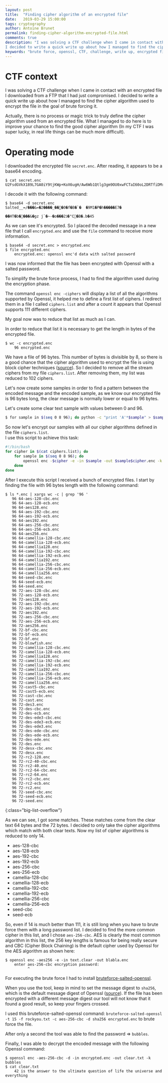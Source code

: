 ```yaml
---
layout: post
title:  "Finding cipher algorithm of an encrypted file"
date:   2019-03-29 15:00:00
tags: cryptography
author: Antoine Brunet
permalink: finding-cipher-algorithm-encrypted-file.html
comments: true
description: "I was solving a CTF challenge when I came in contact with an encrypted file I downloaded from a FTP that I had just compromised.
I decided to write a quick write up about how I managed to find the cipher algorithm used to encrypt the file in the goal of brute forcing it."
keywords: "brute force, openssl, CTF, challenge, write up, encrypted file, cryptography"
---
```


# CTF context

I was solving a CTF challenge when I came in contact with an encrypted file I downloaded from a FTP that I had just compromised.
I decided to write a quick write up about how I managed to find the cipher algorithm used to encrypt the file in the goal of brute forcing it.

Actually, there is no process or magic trick to truly define the cipher algorithm used from an encrypted file. What I managed to do here is to improve your chance to find the good cipher algorithm (In my CTF I was super lucky, in real life things can be much more difficult).

# Operating mode

I downloaded the encrypted file `secret.enc`. After reading, it appears to be a base64 encoding.

```
$ cat secret.enc
U2FsdGVkX189L7GA0iY9tjKWp+KoX6ugH/Aw6Wb1Qtlg3gm9OU0xwFCTaI60oL2DRTfiDMroSFTRYgD7Bor+8Ca/Z3ogamDQfi2RyZLOwLsy2oj7IkMZf7lCqS5izjQ1
```

I decode it with the following command:

```
$ base64 -d secret.enc
Salted__=/���&=�2����_���0�f�B�`�	�9M1�P�h�����E7�
                                                        ��HT�b����&�gz j`�~-�ɒ���2ڈ�"C�B�.b�45
```

As we can see it's encrypted. So I placed the decoded message in a new file that I call `encrypted.enc` and use the `file` command to receive more information.

```
$ base64 -d secret.enc > encrypted.enc
$ file encrypted.enc
    encrypted.enc: openssl enc'd data with salted password
```

I was now informed that the file has been encrypted with Openssl with a salted password.

To simplify the brute force process, I had to find the algorithm used during the encryption phase.

The command `openssl enc -ciphers` will display a list of all the algorithms supported by Openssl, it helped me to define a first list of ciphers.
I redirect them in a file I called `ciphers.list` and after a count it appears that Openssl supports 111 different ciphers.

My goal now was to reduce that list as much as I can.

In order to reduce that list it is necessary to get the length in bytes of the encrypted file.

```
$ wc -c encrypted.enc
    96 encrypted.enc
```

We have a file of 96 bytes. This number of bytes is divisible by 8, so there is a good chance that the cipher algorithm used to encrypt the file is using block cipher techniques ([source](https://en.wikipedia.org/wiki/Block_size_(cryptography))). So I decided to remove all the stream ciphers from my file `ciphers.list`. After removing them, my list was reduced to 102 ciphers.

Let's now create some samples in order to find a pattern between the encoded message and the encoded sample, as we know our encrypted file is 96 bytes long, the clear message is normally lower or equal to 96 bytes.

Let's create some clear text sample with values between 0 and 96.

```sh
$ for sample in $(seq 0 8 96); do python -c "print 'A'*$sample" > $sample; done
```

So now let's encrypt our samples with all our cipher algorithms defined in the file `ciphers.list`.  
I use this script to achieve this task:

```sh
#!/bin/bash
for cipher in $(cat ciphers.list); do
    for sample in $(seq 0 8 96); do
        openssl enc -$cipher -e -in $sample -out $sample$cipher.enc -k whyDudewhy
    done
done
```

After I execute this script I received a bunch of encrypted files.
I start by finding the file with 96 bytes length with the following command:

```
$ ls *.enc | xargs wc -c | grep '96 '
   96 64-aes-128-cbc.enc
   96 64-aes-128-ecb.enc
   96 64-aes128.enc
   96 64-aes-192-cbc.enc
   96 64-aes-192-ecb.enc
   96 64-aes192.enc
   96 64-aes-256-cbc.enc
   96 64-aes-256-ecb.enc
   96 64-aes256.enc
   96 64-camellia-128-cbc.enc
   96 64-camellia-128-ecb.enc
   96 64-camellia128.enc
   96 64-camellia-192-cbc.enc
   96 64-camellia-192-ecb.enc
   96 64-camellia192.enc
   96 64-camellia-256-cbc.enc
   96 64-camellia-256-ecb.enc
   96 64-camellia256.enc
   96 64-seed-cbc.enc
   96 64-seed-ecb.enc
   96 64-seed.enc
   96 72-aes-128-cbc.enc
   96 72-aes-128-ecb.enc
   96 72-aes128.enc
   96 72-aes-192-cbc.enc
   96 72-aes-192-ecb.enc
   96 72-aes192.enc
   96 72-aes-256-cbc.enc
   96 72-aes-256-ecb.enc
   96 72-aes256.enc
   96 72-bf-cbc.enc
   96 72-bf-ecb.enc
   96 72-bf.enc
   96 72-blowfish.enc
   96 72-camellia-128-cbc.enc
   96 72-camellia-128-ecb.enc
   96 72-camellia128.enc
   96 72-camellia-192-cbc.enc
   96 72-camellia-192-ecb.enc
   96 72-camellia192.enc
   96 72-camellia-256-cbc.enc
   96 72-camellia-256-ecb.enc
   96 72-camellia256.enc
   96 72-cast5-cbc.enc
   96 72-cast5-ecb.enc
   96 72-cast-cbc.enc
   96 72-cast.enc
   96 72-des3.enc
   96 72-des-cbc.enc
   96 72-des-ecb.enc
   96 72-des-ede3-cbc.enc
   96 72-des-ede3-ecb.enc
   96 72-des-ede3.enc
   96 72-des-ede-cbc.enc
   96 72-des-ede-ecb.enc
   96 72-des-ede.enc
   96 72-des.enc
   96 72-desx-cbc.enc
   96 72-desx.enc
   96 72-rc2-128.enc
   96 72-rc2-40-cbc.enc
   96 72-rc2-40.enc
   96 72-rc2-64-cbc.enc
   96 72-rc2-64.enc
   96 72-rc2-cbc.enc
   96 72-rc2-ecb.enc
   96 72-rc2.enc
   96 72-seed-cbc.enc
   96 72-seed-ecb.enc
   96 72-seed.enc
```
{:class="big-list-overflow"}

As we can see, I got some matches. These matches come from the clear text 64 bytes and the 72 bytes.
I decided to only take the cipher algorithms which match with both clear texts.
Now my list of cipher algorithms is reduced to only 14.

- aes-128-cbc
- aes-128-ecb
- aes-192-cbc
- aes-192-ecb
- aes-256-cbc
- aes-256-ecb
- camellia-128-cbc
- camellia-128-ecb
- camellia-192-cbc
- camellia-192-ecb
- camellia-256-cbc
- camellia-256-ecb
- seed-cbc
- seed-ecb

So, even if 14 is much better than 111, it is still long when you have to brute force them with a long password list.
I decided to find the more common cipher in this list, and I chose `aes-256-cbc`. AES is clearly the most common algorithm in this list, the 256 key lengths is famous for being really secure and CBC (Cipher Block Chaining) is the default cipher used by Openssl for the AES algorithm as shown here:

```
$ openssl enc -aes256 -e -in text.clear -out blabla.enc
    enter aes-256-cbc encryption password:
          ^
```

For executing the brute force I had to install [bruteforce-salted-openssl](https://github.com/glv2/bruteforce-salted-openssl).

When you use the tool, keep in mind to set the message digest to `sha256`, which is the default message digest of Openssl ([source](https://www.openssl.org/docs/man1.1.1/man1/dgst.html)). If the file has been encrypted with a different message digest our tool will not know that it found a good result, so keep your fingers crossed.

I used this bruteforce-salted-openssl command: `bruteforce-salted-openssl -t 15 -f rockyou.txt -c aes-256-cbc -d sha256 encrypted.enc` to brute force the file.

After only a second the tool was able to find the password => `bubbles`.

Finally, I was able to decrypt the encoded message with the following Openssl command:

```
$ openssl enc -aes-256-cbc -d -in encrypted.enc -out clear.txt -k bubbles
$ cat clear.txt
    42 is the answer to the ultimate question of life the universe and everything
```